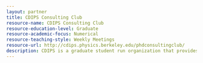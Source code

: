 ```yaml
---
layout: partner 
title: CDIPS Consulting Club
resource-name: CDIPS Consulting Club
resource-education-level: Graduate
resource-academic-focus: Numerical
resource-teaching-style: Weekly Meetings
resource-url: http://cdips.physics.berkeley.edu/phdconsultingclub/
description: CDIPS is a graduate student run organization that provides resources to graduate students and postdocs in the physical and mathematical sciences about their options outside academia through a speaker series, the Data Science Workshop, and improved access to alumni. Founded in 2012, CDIPS aims to provide scientists with the information they need to make better informed career decisions. The Ph.D. Consulting Club offers a number of services.  We offer weekly Case Practices, yearly Consulting Projects, company infosessions, and connect all our members via the Listserv.  For more information, please email phdconsultingclub@gmail.com
---
```


